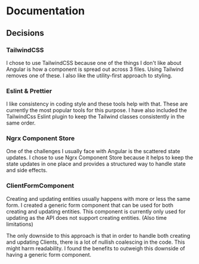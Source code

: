 # Documentation

## Decisions

### TailwindCSS

I chose to use TailwindCSS because one of the things I don't like about Angular is how a component is spread out across 3 files. Using Tailwind removes one of these. I also like the utility-first approach to styling.

### Eslint & Prettier

I like consistency in coding style and these tools help with that. These are currently the most popular tools for this purpose. I have also included the TailwindCss Eslint plugin to keep the Tailwind classes consistently in the same order.

### Ngrx Component Store

One of the challenges I usually face with Angular is the scattered state updates. I chose to use Ngrx Component Store because it helps to keep the state updates in one place and provides a structured way to handle state and side effects.

### ClientFormComponent

Creating and updating entities usually happens with more or less the same form. I created a generic form component that can be used for both creating and updating entities. This component is currently only used for updating as the API does not support creating entities. (Also time limitations)

The only downside to this approach is that in order to handle both creating and updating Clients, there is a lot of nullish coalescing in the code. This might harm readability. I found the benefits to outweigh this downside of having a generic form component.
